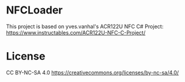 # NFCLoader

This project is based on yves.vanhal's ACR122U NFC C# Project:
https://www.instructables.com/ACR122U-NFC-C-Project/

# License
CC BY-NC-SA 4.0
https://creativecommons.org/licenses/by-nc-sa/4.0/

